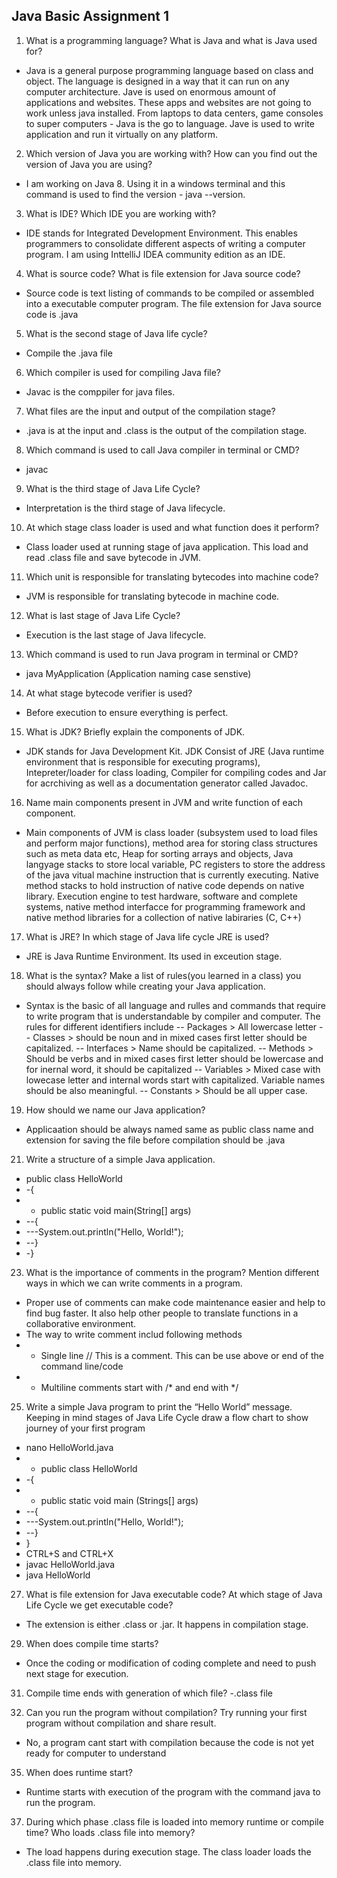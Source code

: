 ## Java Basic Assignment 1
1. What is a programming language? What is Java and what is Java used for?
- Java is a general purpose programming language based on class and object. The language is designed in a way that it can run on any computer architecture. 
Jave is used on enormous amount of applications and websites. These apps and websites are not going to work unless java installed. From laptops to data centers, game consoles to super computers - Java is the go to language. Jave is used to write application and run it virtually on any platform.

2. Which version of Java you are working with? How can you find out the version of Java you are using?
- I am working on Java 8. Using it in a windows terminal and this command is used to find the version - java --version.

3. What is IDE? Which IDE you are working with? 
- IDE stands for Integrated Development Environment. This enables programmers to consolidate different aspects of writing a computer program. I am using InttelliJ IDEA community edition as an IDE.

4. What is source code? What is file extension for Java source code?
- Source code is text listing of commands to be compiled or assembled into a executable computer program. The file extension for Java source code is .java

5. What is the second stage of Java life cycle?
- Compile the .java file

6. Which compiler is used for compiling Java file? 
- Javac is the comppiler for java files.

7. What files are the input and output of the compilation stage?
- .java is at the input and .class is the output of the compilation stage.

8. Which command is used to call Java compiler in terminal or CMD?
- javac

9. What is the third stage of Java Life Cycle? 
- Interpretation is the third stage of Java lifecycle.

10. At which stage class loader is used and what function does it perform?
- Class loader used at running stage of java application. This load and read .class file and save bytecode in JVM.

11. Which unit is responsible for translating bytecodes into machine code?
- JVM is responsible for translating bytecode in machine code.

12. What is last stage of Java Life Cycle?
- Execution is the last stage of Java lifecycle.

13. Which command is used to run Java program in terminal or CMD?
- java MyApplication (Application naming case senstive) 

14. At what stage bytecode verifier is used? 
- Before execution to ensure everything is perfect.

15. What is JDK? Briefly explain the components of JDK.
- JDK stands for Java Development Kit. JDK Consist of JRE (Java runtime environment that is responsible for executing programs), Intepreter/loader for class loading,
Compiler for compiling codes and Jar for acrchiving as well as a documentation generator called Javadoc.

16. Name main components present in JVM and write function of each component.
- Main components of JVM is class loader (subsystem used to load files and perform major functions), method area for storing class structures such as meta data etc, Heap for sorting arrays and objects, Java langyage stacks to store local variable, PC registers to store the address of the java vitual machine instruction that is currently executing. Native method stacks to hold instruction of native code depends on native library. Execution engine to test hardware, software and complete systems, native method interfacce for programming framework and native method libraries for a collection of native labiraries (C, C++)

17. What is JRE? In which stage of Java life cycle JRE is used?
- JRE is Java Runtime Environment. Its used in exceution stage.

18. What is the syntax? Make a list of rules(you learned in a class) you should always follow while creating your Java application.
- Syntax is the basic of all language and rulles and commands that require to write program that is understandable by compiler and computer.
The rules for different identifiers include 
-- Packages > All lowercase letter
-- Classes > should be noun and in mixed cases first letter should be capitalized.
-- Interfaces > Name should be capitalized.
-- Methods > Should be verbs and in mixed cases first letter should be lowercase and for inernal word, it should be capitalized
-- Variables > Mixed case with lowecase letter and internal words start with capitalized. Variable names should be also meaningful.
-- Constants > Should be all upper case.

19. How should we name our Java application? 
- Applicaation should be always named same as public class name and extension for saving the file before compilation should be .java

21. Write a structure of a simple Java application. 
-  public class HelloWorld
-  -{
-  - public static void main(String[] args)
-  --{
-  ---System.out.println("Hello, World!");
-  --}
-  -}

23. What is the importance of comments in the program? Mention different ways in which we can write comments in a program. 
- Proper use of comments can make code maintenance easier and help to find bug faster. It also help other people to translate functions in a collaborative environment.
- The way to write comment includ following methods
- - Single line // This is a comment. This can be use above or end of the command line/code
- - Multiline comments start with /* and end with */

25. Write a simple Java program to print the “Hello World” message. Keeping in mind stages of Java Life Cycle draw a flow chart to show journey of your first program
- nano HelloWorld.java
- - public class HelloWorld
- -{
- - public static void main (Strings[] args)
- --{
- ---System.out.println("Hello, World!");
- --}
- }
- CTRL+S and CTRL+X
- javac HelloWorld.java
- java HelloWorld

27. What is file extension for Java executable code? At which stage of Java Life Cycle we get executable code?  
- The extension is either .class or .jar. It happens in compilation stage.

29. When does compile time starts? 
- Once the coding or modification of coding complete and need to push next stage for execution.

31. Compile time ends with generation of which file? 
-.class file

33. Can you run the program without compilation? Try running your first program without compilation and share result.
- No, a program cant start with compilation because the code is not yet ready for computer to understand
 
35. When does runtime start? 
- Runtime starts with execution of the program with the command java to run the program.

37. During which phase .class file is loaded into memory runtime or compile time? Who loads .class file into memory?
- The load happens during execution stage. The class loader loads the .class file into memory.

